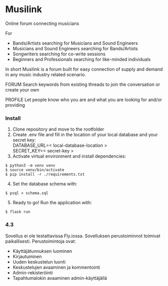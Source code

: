 # Musilink
Online forum connecting musicians

For
- Bands/Artists searching for Musicians and Sound Engineers
- Musicians and Sound Engineers searching for Bands/Artists
- Songwriters searching for co-write sessions
- Beginners and Professionals searching for like-minded individuals

In short Musilink is a forum built for easy connection of supply and demand in any music industry related scenario. 

FORUM
Search keywords from existing threads to join the conversation or create your own

PROFILE
Let people know who you are and what you are looking for and/or providing

### Install

1. Clone repository and move to the rootfolder
2. Create .env file and fill in the location of your local database and your secret key: <br>
DATABASE_URL=< local-database-location > <br>
SECRET_KEY=< secret-key >
3. Activate virtual environment and install dependencies:
```
$ python3 -m venv venv
$ source venv/bin/activate
$ pip install -r ./requirements.txt
```
4. Set the database schema with:
```
$ psql < schema.sql
```
5. Ready to go! Run the application with:
```
$ flask run
```

### 4.3
Sovellus ei ole testattavissa Fly.iossa.
Sovelluksen perustoiminnot toimivat paikallisesti.
Perustoimintoja ovat:
- Käyttäjätunnuksen luominen
- Kirjautuminen
- Uuden keskustelun luonti
- Keskustelujen avaaminen ja kommentointi
- Admin-rekisteröinti
- Tapahtumalokin avaaminen admin-käyttäjällä